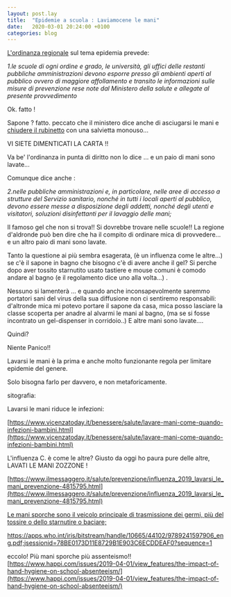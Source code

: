 ```yaml
---
layout: post.lay
title:  "Epidemie a scuola : Laviamocene le mani"
date:   2020-03-01 20:24:00 +0100
categories: blog
---
```


[L'ordinanza regionale]( http://www.regione.lazio.it/binary/rl_main/tbl_documenti/Ordinanza_Z00002_26_02_2020.pdf) sul tema epidemia prevede:

*1.le  scuole  di  ogni  ordine  e  grado,  le  università,  gli  uffici  delle  restanti  pubbliche amministrazioni devono esporre presso gli ambienti aperti al pubblico ovvero di maggiore affollamento e transito le informazioni sulle misure di prevenzione rese note dal Ministero della salute e allegate al presente provvedimento*

Ok. fatto ! 

Sapone ? fatto. peccato che il ministero dice anche di asciugarsi le mani e [chiudere il rubinetto](http://www.salute.gov.it/imgs/C_17_opuscoliPoster_340_allegato.pdf) con una salvietta monouso...

VI SIETE DIMENTICATI LA CARTA !!

Va be' l'ordinanza in punta di diritto non lo dice ... e un paio di mani sono lavate...

Comunque dice anche :


*2.nelle pubbliche amministrazioni e, in particolare, nelle aree di accesso a strutture del Servizio sanitario, nonché in tutti i locali aperti al pubblico, devono essere messe a disposizione degli addetti, nonché degli utenti e visitatori, soluzioni disinfettanti per il lavaggio delle mani;*

Il famoso gel che non si trova!! Si dovrebbe trovare nelle scuole!!
La regione d'aldronde può ben dire che ha il compito di ordinare mica di provvedere... e un altro paio di mani sono lavate.

Tanto la questione ai più sembra esagerata, (è un influenza come le altre...) se c'è il sapone in bagno che bisogno c'è di avere anche il gel?
Si perche dopo aver tossito starnutito usato tastiere e mouse comuni è comodo andare al bagno (e il regolamento dice uno alla volta...) .

Nessuno si lamenterà ... e quando anche inconsapevolmente saremmo portatori sani del virus della sua diffusione non ci sentiremo responsabili: d'altronde mica mi potevo portare il sapone da casa, mica posso lasciare la classe scoperta per anadre al alvarmi le mani al bagno, (ma se si fosse incontrato un gel-dispenser in corridoio..)
E altre mani sono lavate....

Quindi?

Niente Panico!!

Lavarsi le mani è la prima e anche molto funzionante regola per limitare epidemie del genere.

Solo bisogna farlo per davvero, e non metaforicamente.





sitografia:

Lavarsi le mani riduce le infezioni:

[https://www.vicenzatoday.it/benessere/salute/lavare-mani-come-quando-infezioni-bambini.html](https://www.vicenzatoday.it/benessere/salute/lavare-mani-come-quando-infezioni-bambini.html)

L'influenza C. è come le altre? Giusto da oggi ho paura pure delle altre, LAVATI LE MANI ZOZZONE ! 

[https://www.ilmessaggero.it/salute/prevenzione/influenza_2019_lavarsi_le_mani_prevenzione-4815795.html](https://www.ilmessaggero.it/salute/prevenzione/influenza_2019_lavarsi_le_mani_prevenzione-4815795.html)

[Le mani sporche sono il veicolo principale di trasmissione dei germi, più del tossire o dello starnutire o baciare;](https://www.uppa.it/medicina/non-tutti-i-germi-vengono-per-nuocere/)


https://apps.who.int/iris/bitstream/handle/10665/44102/9789241597906_eng.pdf;jsessionid=78BE0173D11E8729B1E903C6ECDDEAF0?sequence=1


eccolo! Più mani sporche più assenteismo!!
[https://www.happi.com/issues/2019-04-01/view_features/the-impact-of-hand-hygiene-on-school-absenteeism/](https://www.happi.com/issues/2019-04-01/view_features/the-impact-of-hand-hygiene-on-school-absenteeism/)








